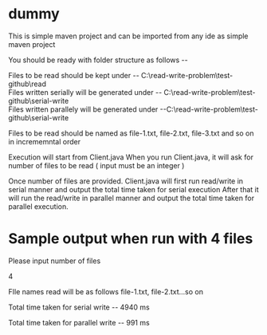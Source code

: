 # dummy

This is simple maven project and can be imported from any ide as simple maven project

You should be ready with folder structure as follows --

Files to be read should be kept under -- C:\read-write-problem\test-github\read <br>
Files written serially will be generated under -- C:\read-write-problem\test-github\serial-write <br>
Files written parallely will be generated under --C:\read-write-problem\test-github\serial-write <br>

Files to be read should be named as file-1.txt, file-2.txt, file-3.txt and so on in incrememntal order

Execution will start from Client.java
When you run Client.java, it will ask for number of files to be read ( input must be an integer )

Once number of files are provided. Client.java will first run read/write in serial manner and output the total time taken for serial execution
After that it will run the read/write in parallel manner and output the total time taken for parallel execution.



Sample output when run with 4 files
=====================================

Please input number of files

4

FIle names read will be as follows file-1.txt, file-2.txt...so on

Total time taken for serial write -- 4940 ms

Total time taken for parallel write -- 991 ms

